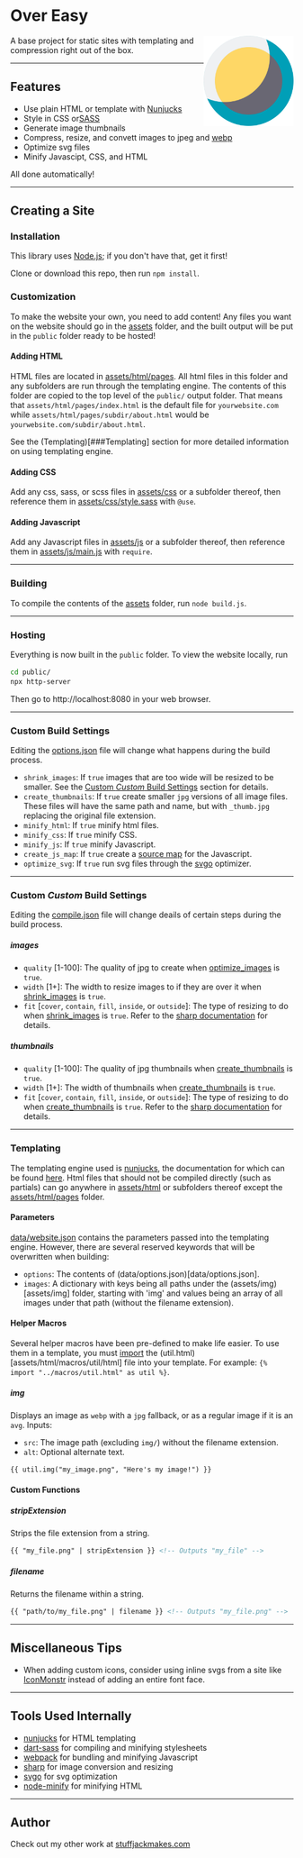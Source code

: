 # Over Easy

<img src="./Over-Easy-logo.svg" width="160" height="160" alt="Over Easy logo" align="right">

A base project for static sites with templating and compression right out of the box.

---

## Features
* Use plain HTML or template with [Nunjucks](https://mozilla.github.io/nunjucks/)
* Style in CSS or[SASS](https://sass-lang.com)
* Generate image thumbnails
* Compress, resize, and convett images to jpeg and [webp](https://en.wikipedia.org/wiki/WebP)
* Optimize svg files
* Minify Javascipt, CSS, and HTML

All done automatically!

---

## Creating a Site

### Installation
This library uses [Node.js](https://nodejs.org/en/); if you don't have that, get it first!

Clone or download this repo, then run `npm install`.

### Customization
To make the website your own, you need to add content! Any files you want on the website should go in the [assets](assets) folder, and the built output will be put in the `public` folder ready to be hosted!

#### Adding HTML
HTML files are located in [assets/html/pages](assets/html/pages). All html files in this folder and any subfolders are run through the templating engine. The contents of this folder are copied to the top level of the `public/` output folder. That means that `assets/html/pages/index.html` is the default file for `yourwebsite.com` while `assets/html/pages/subdir/about.html` would be `yourwebsite.com/subdir/about.html`.

See the (Templating)[###Templating] section for more detailed information on using templating engine.

#### Adding CSS
Add any css, sass, or scss files in [assets/css](assets/css) or a subfolder thereof, then reference them in [assets/css/style.sass](assets/css/style.sass) with `@use`.

#### Adding Javascript
Add any Javascript files in [assets/js](assets/js) or a subfolder thereof, then reference them in [assets/js/main.js](assets/js/main.js) with `require`.

---

### Building
To compile the contents of the [assets](assets) folder, run `node build.js`.

---

### Hosting
Everything is now built in the `public` folder. To view the website locally, run

```sh
cd public/
npx http-server
```

Then go to http://localhost:8080 in your web browser.

---

### Custom Build Settings

Editing the [options.json](data/options.json) file will change what happens during the build process.

* `shrink_images`: If `true` images that are too wide will be resized to be smaller. See the [Custom *Custom* Build Settings](###Custom-*Custom*-Build-Settings) section for details.
* `create_thumbnails`: If `true` create smaller `jpg` versions of all image files. These files will have the same path and name, but with `_thumb.jpg` replacing the original file extension.
* `minify_html`: If `true` minify html files.
* `minify_css`: If `true` minify CSS.
* `minify_js`:  If `true` minify Javascript.
* `create_js_map`: If `true` create a [source map](https://en.wikipedia.org/wiki/Minification_(programming)#Source_mapping) for the Javascript.
* `optimize_svg`: If `true` run svg files through the [svgo](https://github.com/svg/svgo) optimizer.

---

### Custom *Custom* Build Settings
Editing the [compile.json](data/compile.json) file will change deails of certain steps during the build process.

##### images
* `quality` [1-100]: The quality of jpg to create when [optimize_images](####optimize_images) is `true`.
* `width` [1+]: The width to resize images to if they are over it when [shrink_images](####shrink_images) is `true`.
* `fit` [`cover`, `contain`, `fill`, `inside`, or `outside`]: The type of resizing to do when [shrink_images](####shrink_images) is `true`. Refer to the [sharp documentation](https://sharp.pixelplumbing.com/api-resize) for details.

##### thumbnails
* `quality` [1-100]: The quality of jpg thumbnails when [create_thumbnails](####create_thumbnails) is `true`.
* `width` [1+]: The width of thumbnails when [create_thumbnails](####create_thumbnails) is `true`.
* `fit` [`cover`, `contain`, `fill`, `inside`, or `outside`]: The type of resizing to do when [create_thumbnails](####create_thumbnails) is `true`. Refer to the [sharp documentation](https://sharp.pixelplumbing.com/api-resize) for details.

---

### Templating
The templating engine used is [nunjucks](https://mozilla.github.io/nunjucks), the documentation for which can be found [here](https://mozilla.github.io/nunjucks/templating.html). Html files that should not be compiled directly (such as partials) can go anywhere in [assets/html](assets/html) or subfolders thereof except the [assets/html/pages](assets/html/pages) folder.

#### Parameters
[data/website.json](data/website.json) contains the parameters passed into the templating engine. However, there are several reserved keywords that will be overwritten when building:
* `options`: The contents of (data/options.json)[data/options.json].
* `images`: A dictionary with keys being all paths under the (assets/img)[assets/img] folder, starting with 'img' and values being an array of all images under that path (without the filename extension).

#### Helper Macros
Several helper macros have been pre-defined to make life easier. To use them in a template, you must [import](https://mozilla.github.io/nunjucks/templating.html#import) the (util.html)[assets/html/macros/util/html] file into your template. For example: `{% import "../macros/util.html" as util %}`.

##### img
Displays an image as `webp` with a `jpg` fallback, or as a regular image if it is an `avg`. Inputs:
* `src`: The image path (excluding `img/`) without the filename extension.
* `alt`: Optional alternate text.
```html
{{ util.img("my_image.png", "Here's my image!") }}
```

#### Custom Functions

##### stripExtension
Strips the file extension from a string.
```html
{{ "my_file.png" | stripExtension }} <!-- Outputs "my_file" -->
```

##### filename
Returns the filename within a string.
```html
{{ "path/to/my_file.png" | filename }} <!-- Outputs "my_file.png" -->
```

---

## Miscellaneous Tips
* When adding custom icons, consider using inline svgs from a site like [IconMonstr](https://iconmonstr.com) instead of adding an entire font face.

---

## Tools Used Internally
* [nunjucks](https://mozilla.github.io/nunjucks/) for HTML templating
* [dart-sass](https://github.com/sass/dart-sass) for compiling and minifying stylesheets
* [webpack](https://webpack.js.org) for bundling and minifying Javascript
* [sharp](https://sharp.pixelplumbing.com) for image conversion and resizing
* [svgo](https://github.com/svg/svgo) for svg optimization
* [node-minify](https://github.com/srod/node-minify) for minifying HTML

---

## Author
Check out my other work at [stuffjackmakes.com](https://stuffjackmakes.com)